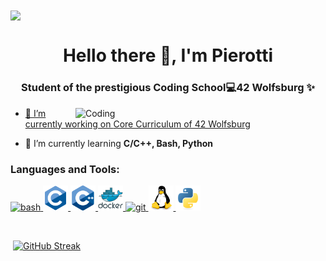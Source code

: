 <img align="center" width=80% src="https://encrypted-tbn0.gstatic.com/images?q=tbn:ANd9GcQXLYTA1oc-b-qDYeRdj5crmNvUAAugIXAn-w&usqp=CAU">
<h1 align="center">Hello there 👋, I'm Pierotti</h1>
<h3 align="center">Student of the prestigious Coding School💻42 Wolfsburg ✨</h3>
<img align="right" alt="Coding" width="400" src="https://cdn.dribbble.com/users/1162077/screenshots/3848914/programmer.gif">

<p align="left"> <a href="https://github.com/ryo-ma/github-profile-trophy">

- 🔭 I’m currently working on [Core Curriculum of 42 Wolfsburg](https://42wolfsburg.de/42-programming-curriculum/?cmplz-force-reload=1710612664507)

- 🌱 I’m currently learning **C/C++, Bash, Python**



<p align="left">
</p>

<h3 align="left">Languages and Tools:</h3>
<p align="left"> <a href="https://www.gnu.org/software/bash/" target="_blank" rel="noreferrer"> <img src="https://www.vectorlogo.zone/logos/gnu_bash/gnu_bash-icon.svg" alt="bash" width="40" height="40"/> </a> <a href="https://www.cprogramming.com/" target="_blank" rel="noreferrer"> <img src="https://raw.githubusercontent.com/devicons/devicon/master/icons/c/c-original.svg" alt="c" width="40" height="40"/> </a> <a href="https://www.w3schools.com/cpp/" target="_blank" rel="noreferrer"> <img src="https://raw.githubusercontent.com/devicons/devicon/master/icons/cplusplus/cplusplus-original.svg" alt="cplusplus" width="40" height="40"/> </a> <a href="https://www.docker.com/" target="_blank" rel="noreferrer"> <img src="https://raw.githubusercontent.com/devicons/devicon/master/icons/docker/docker-original-wordmark.svg" alt="docker" width="40" height="40"/> </a> <a href="https://git-scm.com/" target="_blank" rel="noreferrer"> <img src="https://www.vectorlogo.zone/logos/git-scm/git-scm-icon.svg" alt="git" width="40" height="40"/> </a> <a href="https://www.linux.org/" target="_blank" rel="noreferrer"> <img src="https://raw.githubusercontent.com/devicons/devicon/master/icons/linux/linux-original.svg" alt="linux" width="40" height="40"/> </a> <a href="https://www.python.org" target="_blank" rel="noreferrer"> <img src="https://raw.githubusercontent.com/devicons/devicon/master/icons/python/python-original.svg" alt="python" width="40" height="40"/> </a> </p>

<p>&nbsp
<p>&nbsp;<a href="https://git.io/streak-stats"><img src="https://streak-stats.demolab.com?user=pfalli&theme=dark&hide_border=true&date_format=j%20M%5B%20Y%5D" alt="GitHub Streak" /></a>

